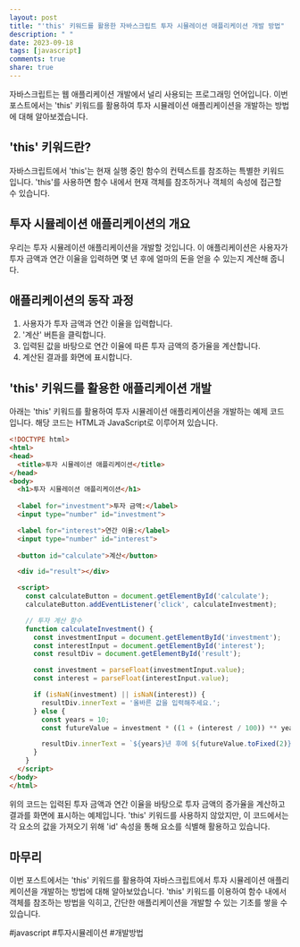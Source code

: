 ```yaml
---
layout: post
title: "'this' 키워드를 활용한 자바스크립트 투자 시뮬레이션 애플리케이션 개발 방법"
description: " "
date: 2023-09-18
tags: [javascript]
comments: true
share: true
---
```


자바스크립트는 웹 애플리케이션 개발에서 널리 사용되는 프로그래밍 언어입니다. 이번 포스트에서는 'this' 키워드를 활용하여 투자 시뮬레이션 애플리케이션을 개발하는 방법에 대해 알아보겠습니다.

## 'this' 키워드란?

자바스크립트에서 'this'는 현재 실행 중인 함수의 컨텍스트를 참조하는 특별한 키워드입니다. 'this'를 사용하면 함수 내에서 현재 객체를 참조하거나 객체의 속성에 접근할 수 있습니다.

## 투자 시뮬레이션 애플리케이션의 개요

우리는 투자 시뮬레이션 애플리케이션을 개발할 것입니다. 이 애플리케이션은 사용자가 투자 금액과 연간 이율을 입력하면 몇 년 후에 얼마의 돈을 얻을 수 있는지 계산해 줍니다.

## 애플리케이션의 동작 과정

1. 사용자가 투자 금액과 연간 이율을 입력합니다.
2. '계산' 버튼을 클릭합니다.
3. 입력된 값을 바탕으로 연간 이율에 따른 투자 금액의 증가율을 계산합니다.
4. 계산된 결과를 화면에 표시합니다.

## 'this' 키워드를 활용한 애플리케이션 개발

아래는 'this' 키워드를 활용하여 투자 시뮬레이션 애플리케이션을 개발하는 예제 코드입니다. 해당 코드는 HTML과 JavaScript로 이루어져 있습니다.

```html
<!DOCTYPE html>
<html>
<head>
  <title>투자 시뮬레이션 애플리케이션</title>
</head>
<body>
  <h1>투자 시뮬레이션 애플리케이션</h1>
  
  <label for="investment">투자 금액:</label>
  <input type="number" id="investment">

  <label for="interest">연간 이율:</label>
  <input type="number" id="interest">
  
  <button id="calculate">계산</button>

  <div id="result"></div>

  <script>
    const calculateButton = document.getElementById('calculate');
    calculateButton.addEventListener('click', calculateInvestment);

    // 투자 계산 함수
    function calculateInvestment() {
      const investmentInput = document.getElementById('investment');
      const interestInput = document.getElementById('interest');
      const resultDiv = document.getElementById('result');

      const investment = parseFloat(investmentInput.value);
      const interest = parseFloat(interestInput.value);

      if (isNaN(investment) || isNaN(interest)) {
        resultDiv.innerText = '올바른 값을 입력해주세요.';
      } else {
        const years = 10;
        const futureValue = investment * ((1 + (interest / 100)) ** years);

        resultDiv.innerText = `${years}년 후에 ${futureValue.toFixed(2)}원을 얻을 수 있습니다.`;
      }
    }
  </script>
</body>
</html>
```

위의 코드는 입력된 투자 금액과 연간 이율을 바탕으로 투자 금액의 증가율을 계산하고 결과를 화면에 표시하는 예제입니다. 'this' 키워드를 사용하지 않았지만, 이 코드에서는 각 요소의 값을 가져오기 위해 'id' 속성을 통해 요소를 식별해 활용하고 있습니다.

## 마무리

이번 포스트에서는 'this' 키워드를 활용하여 자바스크립트에서 투자 시뮬레이션 애플리케이션을 개발하는 방법에 대해 알아보았습니다. 'this' 키워드를 이용하여 함수 내에서 객체를 참조하는 방법을 익히고, 간단한 애플리케이션을 개발할 수 있는 기초를 쌓을 수 있습니다.

#javascript #투자시뮬레이션 #개발방법